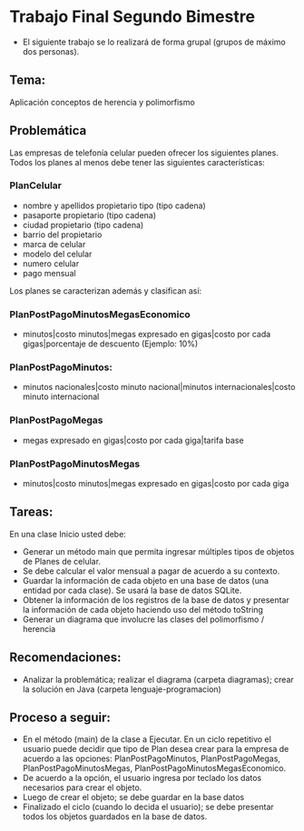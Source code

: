 # Trabajo Final Segundo Bimestre

* El siguiente trabajo se lo realizará de forma grupal (grupos de máximo dos personas).

## Tema:

Aplicación conceptos de herencia y polimorfismo

## Problemática

Las empresas de telefonía celular pueden ofrecer los siguientes planes. Todos los planes al menos debe tener las siguientes características:

### PlanCelular
- nombre y apellidos propietario tipo (tipo cadena)
- pasaporte propietario (tipo cadena)
- ciudad propietario (tipo cadena)
- barrio del propietario
- marca de celular
- modelo del celular
- numero celular
- pago mensual

Los planes se caracterizan además y clasifican así:

### PlanPostPagoMinutosMegasEconomico
- minutos|costo minutos|megas expresado en gigas|costo por cada gigas|porcentaje de descuento (Ejemplo: 10%)

### PlanPostPagoMinutos:
- minutos nacionales|costo minuto nacional|minutos internacionales|costo minuto internacional

### PlanPostPagoMegas
- megas expresado en gigas|costo por cada giga|tarifa base

### PlanPostPagoMinutosMegas
- minutos|costo minutos|megas expresado en gigas|costo por cada giga



## Tareas:

En una clase Inicio usted debe:

- Generar un método main que permita ingresar múltiples tipos de objetos de Planes de celular.
- Se debe calcular el valor mensual a pagar de acuerdo a su contexto.
- Guardar la información de cada objeto en una base de datos (una entidad por cada clase). Se usará la base de datos SQLite.
- Obtener la información de los registros de la base de datos y presentar la información de cada objeto haciendo uso del método toString
- Generar un diagrama que involucre las clases del polimorfismo / herencia

## Recomendaciones:

- Analizar la problemática; realizar el diagrama (carpeta diagramas); crear la solución en Java (carpeta lenguaje-programacion)

## Proceso a seguir:

- En el método (main) de la clase a Ejecutar. En un ciclo repetitivo el usuario puede decidir que tipo de Plan desea crear para la empresa de acuerdo a las opciones: PlanPostPagoMinutos, PlanPostPagoMegas, PlanPostPagoMinutosMegas, PlanPostPagoMinutosMegasEconomico.
- De acuerdo a la opción, el usuario ingresa por teclado los datos necesarios para crear el objeto.
- Luego de crear el objeto; se debe guardar en la base datos
- Finalizado el ciclo (cuando lo decida el usuario); se debe presentar todos los objetos guardados en la base de datos.
